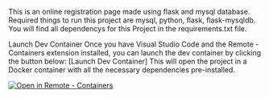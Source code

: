This is an online registration page made using flask and mysql database.
Required things to run this project are mysql, python, flask, flask-mysqldb. 
You will find all dependencys for this Project in the requirements.txt file.

Launch Dev Container
Once you have Visual Studio Code and the Remote - Containers extension installed, you can launch the dev container by clicking the button below:
[Launch Dev Container]
This will open the project in a Docker container with all the necessary dependencies pre-installed.

[
    ![Open in Remote - Containers](
        https://xebia.com/wp-content/uploads/2023/11/v1.svg    )
](
    [https://vscode.dev/redirect?url=vscode://ms-vscode-remote.remote-containers/cloneInVolume?url=https://github.com/Darki8/docker-web-db-main.git](https://vscode.dev/redirect?url=vscode://ms-vscode-remote.remote-containers/cloneInVolume?url=https://github.com/Darki8/docker-web-db-main.git&path=.devcontainer/folder1)
)





